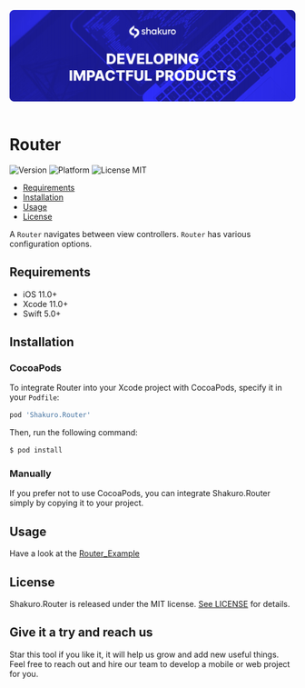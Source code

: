 ![Shakuro Router](title_image.png)
<br><br>
# Router
![Version](https://img.shields.io/badge/version-1.0.3-blue.svg)
![Platform](https://img.shields.io/badge/platform-iOS-lightgrey.svg)
![License MIT](https://img.shields.io/badge/license-MIT-green.svg)

- [Requirements](#requirements)
- [Installation](#installation)
- [Usage](#usage)
- [License](#license)

A `Router` navigates between view controllers. `Router` has various configuration options.

## Requirements

- iOS 11.0+
- Xcode 11.0+
- Swift 5.0+

## Installation

### CocoaPods

To integrate Router into your Xcode project with CocoaPods, specify it in your `Podfile`:

```ruby
pod 'Shakuro.Router'
```

Then, run the following command:

```bash
$ pod install
```

### Manually

If you prefer not to use CocoaPods, you can integrate Shakuro.Router simply by copying it to your project.

## Usage

Have a look at the [Router_Example](https://github.com/shakurocom/Router/tree/master/Router_Example)

## License

Shakuro.Router is released under the MIT license. [See LICENSE](https://github.com/shakurocom/Router/blob/master/LICENSE.md) for details.

## Give it a try and reach us

Star this tool if you like it, it will help us grow and add new useful things. 
Feel free to reach out and hire our team to develop a mobile or web project for you.

